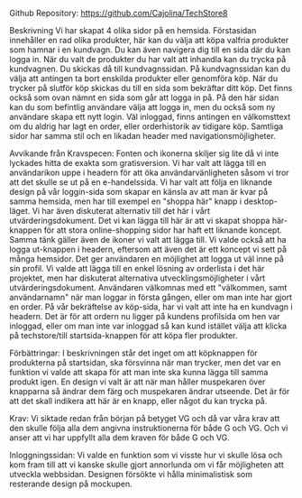 Github Repository: https://github.com/Cajolina/TechStore8

Beskrivning
Vi har skapat 4 olika sidor på en hemsida. Förstasidan innehåller en rad olika produkter, här kan du välja att köpa valfria produkter som hamnar i en kundvagn. Du kan även navigera dig till en sida där du kan logga in. När du valt de produkter du har valt att inhandla kan du trycka på kundvagnen. Du skickas då till kundvagnssidan. På kundvagnssidan kan du välja att antingen ta bort enskilda produkter eller genomföra köp. När du trycker på slutför köp skickas du till en sida som bekräftar ditt köp. Det finns också som ovan nämnt en sida som går att logga in på. På den här sidan kan du som befintlig användare välja att logga in, men du också som ny användare skapa ett nytt login. Väl inloggad, finns antingen en välkomsttext om du aldrig har lagt en order, eller orderhistorik av tidigare köp. Samtliga sidor har samma stil och en likadan header med navigationsmöjligheter.

Avvikande från Kravspecen:
Fonten och ikonerna skiljer sig lite då vi inte lyckades hitta de exakta som gratisversion.
Vi har valt att lägga till en användarikon uppe i headern för att öka användarvänligheten såsom vi tror att det skulle se ut på en e-handelssida. Vi har valt att följa en liknande design på vår loggin-sida som skapar en känsla av att man är kvar på samma hemsida, men har till exempel en "shoppa här" knapp i desktop-läget. Vi har även diskuterat alternativ till det här i vårt utvärderingsdokument. Det vi kan lägga till här är att vi skapat shoppa här-knappen för att stora online-shopping sidor har haft ett liknande koncept. Samma tänk gäller även de ikoner vi valt att lägga till. Vi valde också att ha logga ut-knappen i headern, eftersom att även det är ett koncept vi sett på många hemsidor. Det ger användaren en möjlighet att logga ut väl inne på sin profil. Vi valde att lägga till en enkel lösning av orderlista i det här projektet, men har diskuterat alternativa utvecklingsmöjligheter i vårt utvärderingsdokument. Användaren välkomnas med ett "välkommen, samt användarnamn" när man loggar in första gången, eller om man inte har gjort en order. På vår bekräftelse av köp-sida, har vi valt att inte ha en kundvagn i headern. Det är för att ordern nu ligger på kundens profilsida om hen var inloggad, eller om man inte var inloggad så kan kund istället välja att klicka på techstore/till startsida-knappen för att köpa fler produkter.

Förbättringar:
I beskrivningen står det inget om att köpknappen för produkterna på startsidan, ska försvinna när man trycker, men det var en funktion vi valde att skapa för att man inte ska kunna
lägga till samma produkt igen. En design vi valt är att när man håller muspekaren över knapparna så ändrar dem färg och muspekaren ändrar utseende. Det är för att det skall indikera att här är en knapp, eller något du kan trycka på.

Krav:
Vi siktade redan från början på betyget VG och då var våra krav att den skulle följa alla dem angivna instruktionerna för både G och VG.
Och vi anser att vi har uppfyllt alla dem kraven för både G och VG.

Inloggningssidan:
Vi valde en funktion som vi visste hur vi skulle lösa och kom fram till att vi kanske skulle gjort annorlunda om vi får möjligheten att utveckla webbsidan.
Designen försökte vi hålla minimalistisk som resterande design på mockupen.
